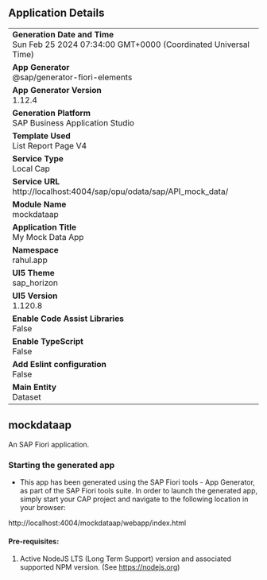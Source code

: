 ## Application Details
|               |
| ------------- |
|**Generation Date and Time**<br>Sun Feb 25 2024 07:34:00 GMT+0000 (Coordinated Universal Time)|
|**App Generator**<br>@sap/generator-fiori-elements|
|**App Generator Version**<br>1.12.4|
|**Generation Platform**<br>SAP Business Application Studio|
|**Template Used**<br>List Report Page V4|
|**Service Type**<br>Local Cap|
|**Service URL**<br>http://localhost:4004/sap/opu/odata/sap/API_mock_data/
|**Module Name**<br>mockdataap|
|**Application Title**<br>My Mock Data App|
|**Namespace**<br>rahul.app|
|**UI5 Theme**<br>sap_horizon|
|**UI5 Version**<br>1.120.8|
|**Enable Code Assist Libraries**<br>False|
|**Enable TypeScript**<br>False|
|**Add Eslint configuration**<br>False|
|**Main Entity**<br>Dataset|

## mockdataap

An SAP Fiori application.

### Starting the generated app

-   This app has been generated using the SAP Fiori tools - App Generator, as part of the SAP Fiori tools suite.  In order to launch the generated app, simply start your CAP project and navigate to the following location in your browser:

http://localhost:4004/mockdataap/webapp/index.html

#### Pre-requisites:

1. Active NodeJS LTS (Long Term Support) version and associated supported NPM version.  (See https://nodejs.org)


